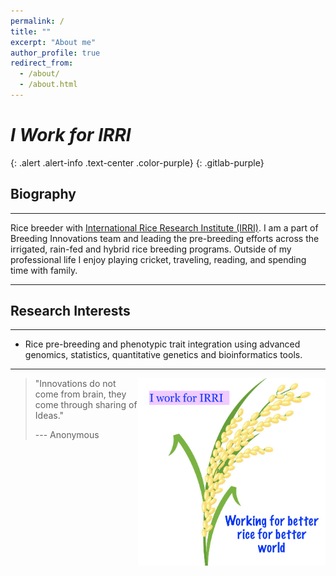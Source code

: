 ```yaml
---
permalink: /
title: ""
excerpt: "About me"
author_profile: true
redirect_from: 
  - /about/
  - /about.html
---
```



# _I Work for IRRI_
{: .alert .alert-info .text-center .color-purple}
{: .gitlab-purple} 


## Biography

------

Rice breeder with [International Rice Research Institute (IRRI)](https://www.irri.org/). I am a part of Breeding Innovations team and leading the pre-breeding efforts across the irrigated, rain-fed and hybrid rice breeding programs. Outside of my professional life I enjoy playing cricket, traveling, reading, and spending time with family.

------

## Research Interests

------

* Rice pre-breeding and phenotypic trait integration using advanced genomics, statistics, quantitative genetics  and bioinformatics tools. 

------



<img align="right" src="images/rice.png" width="300" height="300"/>






> "Innovations do not come from brain, they come through sharing of Ideas."
>
> --- Anonymous
